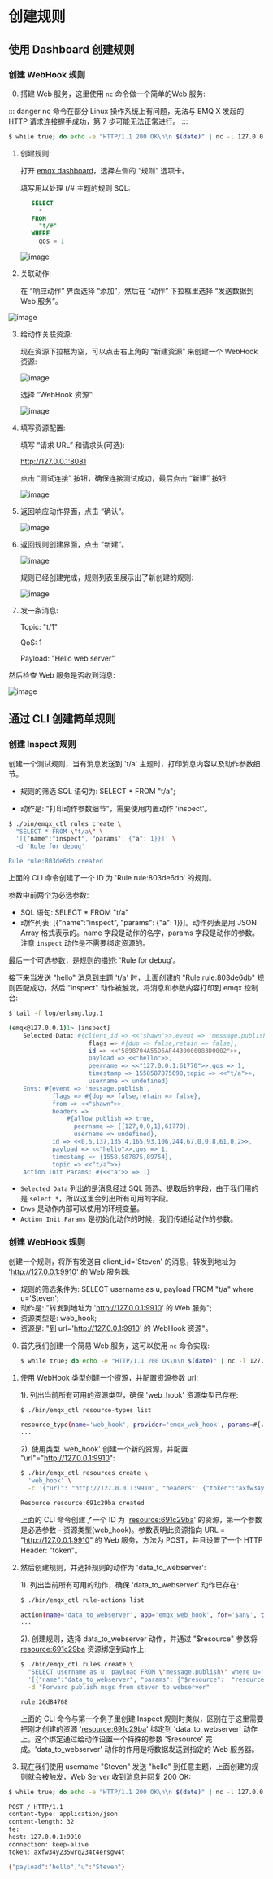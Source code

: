 # 创建规则
## 使用 Dashboard 创建规则
### 创建 WebHook 规则
0. 搭建 Web 服务，这里使用 `nc` 命令做一个简单的Web 服务:

::: danger 
nc 命令在部分 Linux 操作系统上有问题，无法与 EMQ X 发起的 HTTP 请求连接握手成功，第 7 步可能无法正常进行。
:::

   ```bash
   $ while true; do echo -e "HTTP/1.1 200 OK\n\n $(date)" | nc -l 127.0.0.1 8081; done;
   ```

1. 创建规则:

   打开 [emqx dashboard](http://127.0.0.1:18083/#/rules)，选择左侧的 “规则” 选项卡。

   填写用以处理 t/# 主题的规则 SQL:

   ```sql
      SELECT
        *
      FROM
        "t/#"
      WHERE
        qos = 1
   ```

   ![image](../assets/webhook-rulesql-1.png)

2. 关联动作:

   在 “响应动作” 界面选择 “添加”，然后在 “动作” 下拉框里选择 “发送数据到 Web 服务”。

  ![image](../assets/webhook-action-1.png)

3. 给动作关联资源:

   现在资源下拉框为空，可以点击右上角的 “新建资源” 来创建一个 WebHook 资源:

   ![image](../assets/webhook-action-2.png)

   选择 “WebHook 资源”:

   ![image](../assets/webhook-resource-1.png)

4. 填写资源配置:

   填写 “请求 URL” 和请求头(可选):

   http://127.0.0.1:8081

   点击 “测试连接” 按钮，确保连接测试成功，最后点击 “新建” 按钮:

   ![image](../assets/webhook-resource-2.png)

5. 返回响应动作界面，点击 “确认”。

   ![image](../assets/webhook-action-3.png)

6. 返回规则创建界面，点击 “新建”。

   ![image](../assets/webhook-rule-create.png)

   规则已经创建完成，规则列表里展示出了新创建的规则:

   ![image](../assets/webhook-rulelist-1.png)

7. 发一条消息:

      Topic: "t/1"

      QoS: 1

      Payload: "Hello web server"

  然后检查 Web 服务是否收到消息:

  ![image](../assets/webhook-result-1.png)

## 通过 CLI 创建简单规则
### 创建 Inspect 规则 
创建一个测试规则，当有消息发送到 't/a' 主题时，打印消息内容以及动作参数细节。

- 规则的筛选 SQL 语句为: SELECT * FROM "t/a";

- 动作是: "打印动作参数细节"，需要使用内置动作 'inspect'。

```bash
$ ./bin/emqx_ctl rules create \
  "SELECT * FROM \"t/a\" \
  '[{"name":"inspect", "params": {"a": 1}}]' \
  -d 'Rule for debug'

Rule rule:803de6db created
```

上面的 CLI 命令创建了一个 ID 为 'Rule rule:803de6db' 的规则。

参数中前两个为必选参数:

- SQL 语句: SELECT \* FROM "t/a"
- 动作列表: \[{"name":"inspect", "params": {"a": 1}}\]。动作列表是用 JSON Array
  格式表示的。name 字段是动作的名字，params 字段是动作的参数。注意 `inspect` 动作是不需要绑定资源的。

最后一个可选参数，是规则的描述: 'Rule for debug'。

接下来当发送 "hello" 消息到主题 't/a' 时，上面创建的 "Rule rule:803de6db" 规则匹配成功，然后
"inspect" 动作被触发，将消息和参数内容打印到 emqx 控制台:

```bash
$ tail -f log/erlang.log.1

(emqx@127.0.0.1)1> [inspect]
    Selected Data: #{client_id => <<"shawn">>,event => 'message.publish',
                      flags => #{dup => false,retain => false},
                      id => <<"5898704A55D6AF4430000083D0002">>,
                      payload => <<"hello">>,
                      peername => <<"127.0.0.1:61770">>,qos => 1,
                      timestamp => 1558587875090,topic => <<"t/a">>,
                      username => undefined}
    Envs: #{event => 'message.publish',
            flags => #{dup => false,retain => false},
            from => <<"shawn">>,
            headers =>
                #{allow_publish => true,
                  peername => {{127,0,0,1},61770},
                  username => undefined},
            id => <<0,5,137,135,4,165,93,106,244,67,0,0,8,61,0,2>>,
            payload => <<"hello">>,qos => 1,
            timestamp => {1558,587875,89754},
            topic => <<"t/a">>}
    Action Init Params: #{<<"a">> => 1}
```

- `Selected Data` 列出的是消息经过 SQL 筛选、提取后的字段，由于我们用的是 `select
  *`，所以这里会列出所有可用的字段。
- `Envs` 是动作内部可以使用的环境变量。
- `Action Init Params` 是初始化动作的时候，我们传递给动作的参数。

### 创建 WebHook 规则 
创建一个规则，将所有发送自 client\_id='Steven' 的消息，转发到地址为 '<http://127.0.0.1:9910>' 的
Web 服务器:

- 规则的筛选条件为: SELECT username as u, payload FROM "t/a" where
  u='Steven';
- 动作是: "转发到地址为 '<http://127.0.0.1:9910>' 的 Web 服务";
- 资源类型是: web\_hook;
- 资源是: "到 url='<http://127.0.0.1:9910>' 的 WebHook 资源"。

0. 首先我们创建一个简易 Web 服务，这可以使用 `nc` 命令实现:

    ```bash
    $ while true; do echo -e "HTTP/1.1 200 OK\n\n $(date)" | nc -l 127.0.0.1 9910; done;
    ```

1. 使用 WebHook 类型创建一个资源，并配置资源参数 url:

    1). 列出当前所有可用的资源类型，确保 'web\_hook' 资源类型已存在:

    ```bash
    $ ./bin/emqx_ctl resource-types list

    resource_type(name='web_hook', provider='emqx_web_hook', params=#{...}}, on_create={emqx_web_hook_actions,on_resource_create}, description='WebHook Resource')
    ...
    ```

    2). 使用类型 'web\_hook' 创建一个新的资源，并配置 "url"="<http://127.0.0.1:9910>":

    ```bash
    $ ./bin/emqx_ctl resources create \
      'web_hook' \
      -c '{"url": "http://127.0.0.1:9910", "headers": {"token":"axfw34y235wrq234t4ersgw4t"}, "method": "POST"}'

    Resource resource:691c29ba created
    ```

    上面的 CLI 命令创建了一个 ID 为 '<resource:691c29ba>' 的资源，第一个参数是必选参数 -
    资源类型(web\_hook)。参数表明此资源指向 URL = "<http://127.0.0.1:9910>" 的
    Web 服务，方法为 POST，并且设置了一个 HTTP Header: "token"。

2. 然后创建规则，并选择规则的动作为 'data\_to\_webserver':

    1). 列出当前所有可用的动作，确保 'data\_to\_webserver' 动作已存在:

      ```bash
      $ ./bin/emqx_ctl rule-actions list

      action(name='data_to_webserver', app='emqx_web_hook', for='$any', types=[web_hook], params=#{'$resource' => ...}, title ='Data to Web Server', description='Forward Messages to Web Server')
      ...
      ```

    2). 创建规则，选择 data\_to\_webserver 动作，并通过 "$resource" 参数将
    <resource:691c29ba> 资源绑定到动作上:

      ```bash
      $ ./bin/emqx_ctl rules create \
        "SELECT username as u, payload FROM \"message.publish\" where u='Steven'" \
        '[{"name":"data_to_webserver", "params": {"$resource":  "resource:691c29ba"}}]' \
        -d "Forward publish msgs from steven to webserver"

      rule:26d84768
      ```

    上面的 CLI 命令与第一个例子里创建 Inspect 规则时类似，区别在于这里需要把刚才创建的资源
    '<resource:691c29ba>' 绑定到 'data\_to\_webserver'
    动作上。这个绑定通过给动作设置一个特殊的参数
    '$resource' 完成。'data\_to\_webserver' 动作的作用是将数据发送到指定的 Web 服务器。

3. 现在我们使用 username "Steven" 发送 "hello" 到任意主题，上面创建的规则就会被触发，Web Server 收到消息并回复 200 OK:

  ```bash
  $ while true; do echo -e "HTTP/1.1 200 OK\n\n $(date)" | nc -l 127.0.0.1 9910; done;

  POST / HTTP/1.1
  content-type: application/json
  content-length: 32
  te:
  host: 127.0.0.1:9910
  connection: keep-alive
  token: axfw34y235wrq234t4ersgw4t

  {"payload":"hello","u":"Steven"}
  ```
